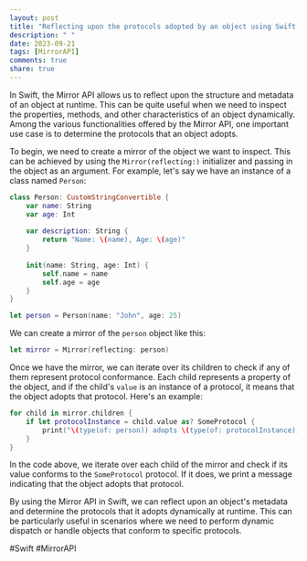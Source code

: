 ```yaml
---
layout: post
title: "Reflecting upon the protocols adopted by an object using Swift Mirror API"
description: " "
date: 2023-09-21
tags: [MirrorAPI]
comments: true
share: true
---
```


In Swift, the Mirror API allows us to reflect upon the structure and metadata of an object at runtime. This can be quite useful when we need to inspect the properties, methods, and other characteristics of an object dynamically. Among the various functionalities offered by the Mirror API, one important use case is to determine the protocols that an object adopts.

To begin, we need to create a mirror of the object we want to inspect. This can be achieved by using the `Mirror(reflecting:)` initializer and passing in the object as an argument. For example, let's say we have an instance of a class named `Person`:

```swift
class Person: CustomStringConvertible {
    var name: String
    var age: Int
    
    var description: String {
        return "Name: \(name), Age: \(age)"
    }
    
    init(name: String, age: Int) {
        self.name = name
        self.age = age
    }
}

let person = Person(name: "John", age: 25)
```

We can create a mirror of the `person` object like this:

```swift
let mirror = Mirror(reflecting: person)
```

Once we have the mirror, we can iterate over its children to check if any of them represent protocol conformance. Each child represents a property of the object, and if the child's `value` is an instance of a protocol, it means that the object adopts that protocol. Here's an example:

```swift
for child in mirror.children {
    if let protocolInstance = child.value as? SomeProtocol {
        print("\(type(of: person)) adopts \(type(of: protocolInstance))")
    }
}
```

In the code above, we iterate over each child of the mirror and check if its value conforms to the `SomeProtocol` protocol. If it does, we print a message indicating that the object adopts that protocol.

By using the Mirror API in Swift, we can reflect upon an object's metadata and determine the protocols that it adopts dynamically at runtime. This can be particularly useful in scenarios where we need to perform dynamic dispatch or handle objects that conform to specific protocols.

#Swift #MirrorAPI